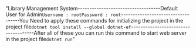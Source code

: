 "Library Management System-----------------------------------Default User for Admin```Username : rootPassword : root```-----------------------------------You Need to apply these commands for initializing the project in the project file```dotnet tool install --global dotnet-ef```-------------------------------------After all of these you can run this command to start web server  in the project file```dotnet run```" 
